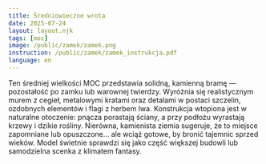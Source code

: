 ```yaml
---
title: Średniowieczne wrota
date: 2025-07-24
layout: layout.njk
tags: [moc]
image: /public/zamek/zamek.png
instruction: /public/zamek/zamek_instrukcja.pdf
language: en
---
```


Ten średniej wielkości MOC przedstawia solidną, kamienną bramę — pozostałość po zamku lub warownej twierdzy. Wyróżnia się realistycznym murem z cegieł, metalowymi kratami oraz detalami w postaci szczelin, ozdobnych elementów i flagi z herbem lwa. Konstrukcja wtopiona jest w naturalne otoczenie: pnącza porastają ściany, a przy podłożu wyrastają krzewy i dzikie rośliny. Nierówna, kamienista ziemia sugeruje, że to miejsce zapomniane lub opuszczone… ale wciąż gotowe, by bronić tajemnic sprzed wieków. Model świetnie sprawdzi się jako część większej budowli lub samodzielna scenka z klimatem fantasy.